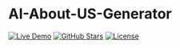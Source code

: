 # AI-About-US-Generator

[![Live Demo](https://img.shields.io/badge/Demo-Live%20Demo-brightgreen)](https://allaiprompts.net/ai-tools/ai-about-us-generator/)
[![GitHub Stars](https://img.shields.io/github/stars/rocksk/AI-About-US-Generator?style=social)](https://github.com/hiiamrohit/ai-astrologer)
[![License](https://img.shields.io/badge/License-MIT-blue)](LICENSE)
